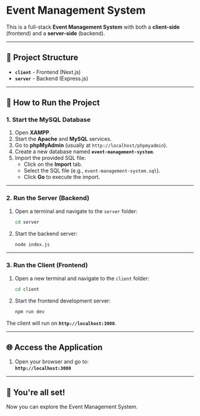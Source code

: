 # Event Management System

This is a full-stack **Event Management System** with both a **client-side** (frontend) and a **server-side** (backend).

---

## 📂 Project Structure

- **`client`** - Frontend (Next.js)  
- **`server`** - Backend (Express.js)  

---

## 🚀 How to Run the Project

### 1. Start the MySQL Database

1. Open **XAMPP**.  
2. Start the **Apache** and **MySQL** services.  
3. Go to **phpMyAdmin** (usually at `http://localhost/phpmyadmin`).  
4. Create a new database named **`event-management-system`**.  
5. Import the provided SQL file:
   - Click on the **Import** tab.  
   - Select the SQL file (e.g., `event-management-system.sql`).  
   - Click **Go** to execute the import.

---

### 2. Run the Server (Backend)

1. Open a terminal and navigate to the `server` folder:  
   ```bash
   cd server
   ```

2. Start the backend server:  
   ```bash
   node index.js
   ```

---

### 3. Run the Client (Frontend)

1. Open a new terminal and navigate to the `client` folder:  
   ```bash
   cd client
   ```

2. Start the frontend development server:  
   ```bash
   npm run dev
   ```

The client will run on **`http://localhost:3000`**.

---

## 🌐 Access the Application

1. Open your browser and go to:  
   **`http://localhost:3000`**  

---

## 🎉 You're all set!  
Now you can explore the Event Management System.
